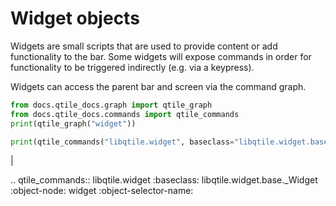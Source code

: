 # Widget objects

Widgets are small scripts that are used to provide content or add functionality
to the bar. Some widgets will expose commands in order for functionality to be
triggered indirectly (e.g. via a keypress).

Widgets can access the parent bar and screen via the command graph.

```python exec="1"
from docs.qtile_docs.graph import qtile_graph
from docs.qtile_docs.commands import qtile_commands
print(qtile_graph("widget"))

print(qtile_commands("libqtile.widget", baseclass="libqtile.widget.base._Widget", object_node="widget", object_selector_name=True))
```

|

.. qtile_commands:: libqtile.widget
    :baseclass: libqtile.widget.base._Widget
    :object-node: widget
    :object-selector-name:
